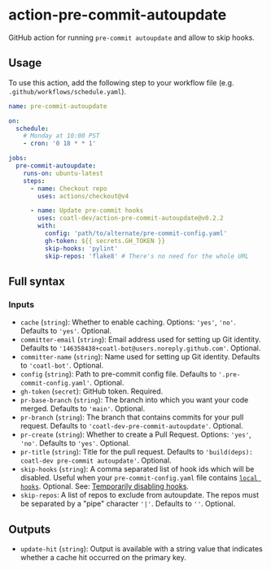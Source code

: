 # action-pre-commit-autoupdate

GitHub action for running `pre-commit autoupdate` and allow to skip hooks.

## Usage

To use this action, add the following step to your workflow file (e.g.
`.github/workflows/schedule.yaml`).

```yml
name: pre-commit-autoupdate

on:
  schedule:
    # Monday at 10:00 PST
    - cron: '0 18 * * 1'

jobs:
  pre-commit-autoupdate:
    runs-on: ubuntu-latest
    steps:
      - name: Checkout repo
        uses: actions/checkout@v4

      - name: Update pre-commit hooks
        uses: coatl-dev/action-pre-commit-autoupdate@v0.2.2
        with:
          config: 'path/to/alternate/pre-commit-config.yaml'
          gh-token: ${{ secrets.GH_TOKEN }}
          skip-hooks: 'pylint'
          skip-repos: 'flake8' # There's no need for the whole URL
```

## Full syntax

### Inputs

- `cache` (`string`): Whether to enable caching. Options: `'yes'`, `'no'`.
  Defaults to `'yes'`. Optional.
- `committer-email` (`string`): Email address used for setting up Git identity.
  Defaults to `'146358438+coatl-bot@users.noreply.github.com'`. Optional.
- `committer-name` (`string`): Name used for setting up Git identity. Defaults
  to `'coatl-bot'`. Optional.
- `config` (`string`): Path to pre-commit config file. Defaults to
  `'.pre-commit-config.yaml'`. Optional.
- `gh-token` (`secret`): GitHub token. Required.
- `pr-base-branch` (`string`): The branch into which you want your code merged.
  Defaults to `'main'`. Optional.
- `pr-branch` (`string`): The branch that contains commits for your pull request.
  Defaults to `'coatl-dev-pre-commit-autoupdate'`. Optional.
- `pr-create` (`string`): Whether to create a Pull Request. Options: `'yes'`,
  `'no'`. Defaults to `'yes'`. Optional.
- `pr-title` (`string`): Title for the pull request. Defaults to
  `'build(deps): coatl-dev pre-commit autoupdate'`. Optional.
- `skip-hooks` (`string`): A comma separated list of hook ids which will be
  disabled. Useful when your `pre-commit-config.yaml` file contains
  [`local hooks`]. Optional. See: [Temporarily disabling hooks].
- `skip-repos`: A list of repos to exclude from autoupdate. The repos must be
  separated by a "pipe" character `'|'`. Defaults to `''`. Optional.

## Outputs

- `update-hit` (`string`): Output is available with a string value that indicates whether a cache hit occurred on the primary key.

[`local hooks`]: https://pre-commit.com/#repository-local-hooks
[Temporarily disabling hooks]: https://pre-commit.com/#temporarily-disabling-hooks
